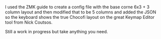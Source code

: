I used the ZMK guide to create a config file with the base corne 6x3 + 3 column layout and then modified that to be 5 columns and added the JSON so the keyboard shows the true Chocofi layout on the great Keymap Editor tool from Nick Coutsos.

Still a work in progress but take anything you need.

